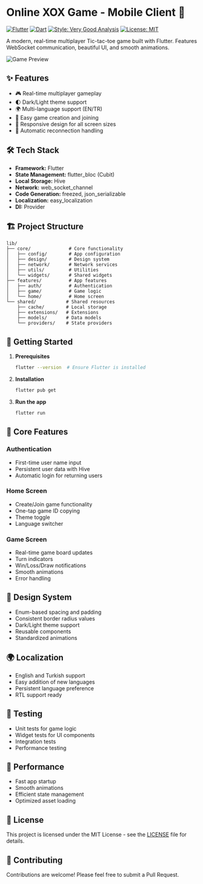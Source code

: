 # Online XOX Game - Mobile Client 📱

[![Flutter](https://img.shields.io/badge/Flutter-3.x-02569B?logo=flutter)](https://flutter.dev)
[![Dart](https://img.shields.io/badge/Dart-3.x-0175C2?logo=dart)](https://dart.dev)
[![Style: Very Good Analysis](https://img.shields.io/badge/style-very_good_analysis-B22C89.svg)](https://pub.dev/packages/very_good_analysis)
[![License: MIT](https://img.shields.io/badge/License-MIT-yellow.svg)](https://opensource.org/licenses/MIT)

A modern, real-time multiplayer Tic-tac-toe game built with Flutter. Features WebSocket communication, beautiful UI, and smooth animations.

![Game Preview](https://github.com/user-attachments/assets/0efe71f8-1cb9-4710-a08d-b2e4671d5da7)

## ✨ Features

- 🎮 Real-time multiplayer gameplay
- 🌓 Dark/Light theme support
- 🌍 Multi-language support (EN/TR)
- 🎯 Easy game creation and joining
- 📱 Responsive design for all screen sizes
- 🔄 Automatic reconnection handling

## 🛠️ Tech Stack

- **Framework:** Flutter
- **State Management:** flutter_bloc (Cubit)
- **Local Storage:** Hive
- **Network:** web_socket_channel
- **Code Generation:** freezed, json_serializable
- **Localization:** easy_localization
- **DI:** Provider

## 🏗️ Project Structure

```
lib/
├── core/              # Core functionality
│   ├── config/        # App configuration
│   ├── design/        # Design system
│   ├── network/       # Network services
│   ├── utils/         # Utilities
│   └── widgets/       # Shared widgets
├── features/          # App features
│   ├── auth/          # Authentication
│   ├── game/          # Game logic
│   └── home/          # Home screen
└── shared/           # Shared resources
    ├── cache/        # Local storage
    ├── extensions/   # Extensions
    ├── models/       # Data models
    └── providers/    # State providers
```

## 🚀 Getting Started

1. **Prerequisites**
   ```bash
   flutter --version  # Ensure Flutter is installed
   ```

2. **Installation**
   ```bash
   flutter pub get
   ```

3. **Run the app**
   ```bash
   flutter run
   ```

## 🎯 Core Features

### Authentication
- First-time user name input
- Persistent user data with Hive
- Automatic login for returning users

### Home Screen
- Create/Join game functionality
- One-tap game ID copying
- Theme toggle
- Language switcher

### Game Screen
- Real-time game board updates
- Turn indicators
- Win/Loss/Draw notifications
- Smooth animations
- Error handling

## 🎨 Design System

- Enum-based spacing and padding
- Consistent border radius values
- Dark/Light theme support
- Reusable components
- Standardized animations

## 🌍 Localization

- English and Turkish support
- Easy addition of new languages
- Persistent language preference
- RTL support ready

## 🧪 Testing

- Unit tests for game logic
- Widget tests for UI components
- Integration tests
- Performance testing

## 📱 Performance

- Fast app startup
- Smooth animations
- Efficient state management
- Optimized asset loading

## 📄 License

This project is licensed under the MIT License - see the [LICENSE](LICENSE) file for details.

## 🤝 Contributing

Contributions are welcome! Please feel free to submit a Pull Request.
